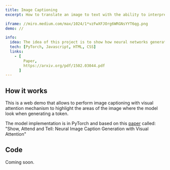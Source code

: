 ```yaml
---
title: Image Captioning
excerpt: How to translate an image to text with the ability to interpret what the machine learning algorithm sees? This is possible using neural networks and specifically encoder-decoders with attention mechanisms.

iframe: //miro.medium.com/max/1024/1*vzFwXFJOrg6WRGNsYYT6qg.png
demo: //

info:
  idea: The idea of this project is to show how neural networks generate text from images and understand the generation process
  tech: [PyTorch, Javascript, HTML, CSS]
  links:
    - [
        Paper,
        https://arxiv.org/pdf/1502.03044.pdf
      ]
---
```


## How it works

This is a web demo that allows to perform image captioning with visual attention mechanism to highlight the areas of the image where the model look when generating a token.

The model implementation is in PyTorch and based on this [paper](https://arxiv.org/pdf/1502.03044.pdf) called: "Show, Attend and Tell: Neural Image Caption Generation with Visual Attention"

## Code 
 
Coming soon. 
